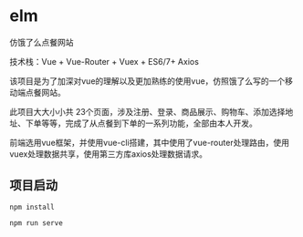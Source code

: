 # elm
仿饿了么点餐网站

技术栈：Vue + Vue-Router + Vuex + ES6/7+ Axios

该项目是为了加深对vue的理解以及更加熟练的使用vue，仿照饿了么写的一个移动端点餐网站。

此项目大大小小共 23个页面，涉及注册、登录、商品展示、购物车、添加选择地址、下单等等，完成了从点餐到下单的一系列功能，全部由本人开发。

前端选用vue框架，并使用vue-cli搭建，其中使用了vue-router处理路由，使用vuex处理数据共享，使用第三方库axios处理数据请求。

## 项目启动

```
npm install 

npm run serve

```
